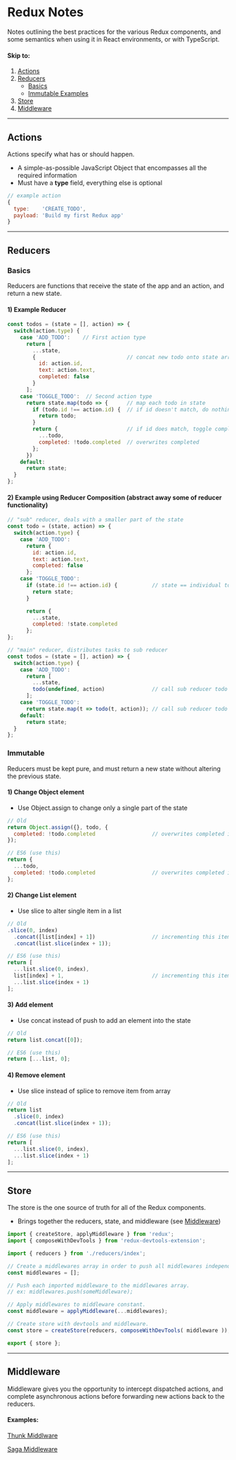 # Redux Notes

Notes outlining the best practices for the various Redux components, and some semantics when using it in React environments, or with TypeScript.

#### Skip to:
1. [Actions](#actions)
1. [Reducers](#reducers)
	- [Basics](#basics)
	- [Immutable Examples](#immutable)
1. [Store](#store)
1. [Middleware](#middleware)

---

## Actions

Actions specify what has or should happen.

* A simple-as-possible JavaScript Object that encompasses all the required information
* Must have a **type** field, everything else is optional

```javascript
// example action
{
  type:    'CREATE_TODO',
  payload: 'Build my first Redux app'
}
```

---

## Reducers

### Basics

Reducers are functions that receive the state of the app and an action, and return a new state.

#### 1) Example Reducer

```javascript
const todos = (state = [], action) => {
  switch(action.type) {
    case 'ADD_TODO':    // First action type
      return [
        ...state,
        {                             // concat new todo onto state array
          id: action.id,
          text: action.text,
          completed: false
        }
      ];
    case 'TOGGLE_TODO':  // Second action type
      return state.map(todo => {      // map each todo in state
        if (todo.id !== action.id) {  // if id doesn't match, do nothing
          return todo;
        }
        return {                      // if id does match, toggle completed
          ...todo,
          completed: !todo.completed  // overwrites completed
        };
      })
    default:
      return state;
  }
};
```

#### 2) Example using Reducer Composition (abstract away some of reducer functionality)

```javascript
// "sub" reducer, deals with a smaller part of the state
const todo = (state, action) => {
  switch(action.type) {
    case 'ADD_TODO':
      return {
        id: action.id,
        text: action.text,
        completed: false
      };
    case 'TOGGLE_TODO':
      if (state.id !== action.id) {           // state == individual todo
        return state;
      }

      return {
        ...state,
        completed: !state.completed
      };
};

// "main" reducer, distributes tasks to sub reducer
const todos = (state = [], action) => {
  switch(action.type) {
    case 'ADD_TODO':
      return [
        ...state,
        todo(undefined, action)               // call sub reducer todo
      ];
    case 'TOGGLE_TODO':
      return state.map(t => todo(t, action)); // call sub reducer todo
    default:
      return state;
  }
};
```

### Immutable

Reducers must be kept pure, and must return a new state without altering the previous state.

#### 1) Change **Object** element

* Use Object.assign to change only a single part of the state

```javascript
// Old
return Object.assign({}, todo, {
  completed: !todo.completed                  // overwrites completed in todo
});

// ES6 (use this)
return {
  ...todo,
  completed: !todo.completed                  // overwrites completed in todo
};
```

#### 2) Change **List** element

* Use slice to alter single item in a list

```javascript
// Old
.slice(0, index)
  .concat([list[index] + 1])                  // incrementing this item
  .concat(list.slice(index + 1));

// ES6 (use this)
return [
  ...list.slice(0, index),
  list[index] + 1,                            // incrementing this item
  ...list.slice(index + 1)
];
```

#### 3) Add element

* Use concat instead of push to add an element into the state

```javascript
// Old
return list.concat([0]);

// ES6 (use this)
return [...list, 0];
```

#### 4) Remove element

* Use slice instead of splice to remove item from array

```javascript
// Old
return list
  .slice(0, index)
  .concat(list.slice(index + 1));

// ES6 (use this)
return [
  ...list.slice(0, index),
  ...list.slice(index + 1)
];
```

---

## Store

The store is the one source of truth for all of the Redux components.

* Brings together the reducers, state, and middleware (see [Middleware](#middleware))

```javascript
import { createStore, applyMiddleware } from 'redux';
import { composeWithDevTools } from 'redux-devtools-extension';

import { reducers } from './reducers/index';

// Create a middlewares array in order to push all middlewares independently.
const middlewares = [];

// Push each imported middleware to the middlewares array.
// ex: middlewares.push(someMiddleware);

// Apply middlewares to middleware constant.
const middleware = applyMiddleware(...middlewares);

// Create store with devtools and middleware.
const store = createStore(reducers, composeWithDevTools( middleware ));

export { store };
```

---

## Middleware

Middleware gives you the opportunity to intercept dispatched actions, and complete asynchronous actions before forwarding new actions back to the reducers.

#### Examples:

[Thunk Middlware](https://github.com/gaearon/redux-thunk)

[Saga Middleware](https://github.com/redux-saga/redux-saga/blob/master/README.md)



